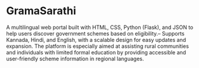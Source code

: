 # GramaSarathi
A multilingual web portal built with HTML, CSS, Python (Flask), and JSON to help users discover government schemes based on eligibility.– Supports Kannada, Hindi, and English, with a scalable design for easy updates and expansion. The platform is especially aimed at assisting rural communities and individuals with limited formal education by providing accessible and user-friendly scheme information in regional languages.
